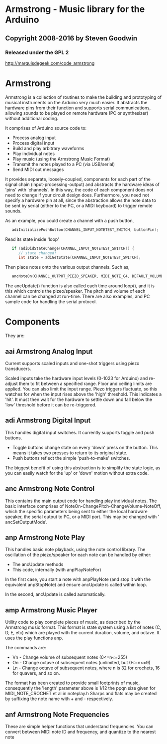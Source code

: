 # Armstrong - Music library for the Arduino
## Copyright 2008-2016 by Steven Goodwin
### Released under the GPL 2

http://marquisdegeek.com/code_armstrong

# Armstrong

Armstrong is a collection of routines to make the building and prototyping of musical instruments on the Arduino very much easier. It abstracts the hardware pins from their function and supports serial communications, allowing sounds to be played on remote hardware (PC or synthesizer) without additional coding.

It comprises of Arduino source code to:

 - Process analog input
 - Process digital input
 - Build and play arbitrary waveforms
 - Play individual notes
 - Play music (using the Armstrong Music Format)
 - Transmit the notes played to a PC (via USB/serial)
 - Send MIDI out messages

It provides separate, loosely-coupled, components for each part of the signal chain (input-processing-output) and abstracts the hardware ideas of 'pins' with 'channels'. In this way, the code of each component does not need to change if your circuit design does. Furthermore, you need not specify a hardware pin at all, since the abstraction allows the note data to be sent by serial (either to the PC, or a MIDI keyboard) to trigger remote sounds.

As an example, you could create a channel with a push button,
```c
   adiInitializePushButton(CHANNEL_INPUT_NOTETEST_SWITCH, buttonPin);
```

Read its state inside 'loop'
```c
   if (adiDidStateChange(CHANNEL_INPUT_NOTETEST_SWITCH)) {
      // state changed!
      int state = adiGetState(CHANNEL_INPUT_NOTETEST_SWITCH);
```

Then place notes onto the various output channels. Such as,
```c
   ancNoteOn(CHANNEL_OUTPUT_PIEZO_SPEAKER, MIDI_NOTE_C4, DEFAULT_VOLUME);
```

The ancUpdate() function is also called each time around loop(), and it is this which controls the pizeo/speaker. The pitch and volume of each channel can be changed at run-time.
There are also examples, and PC sample code for handling the serial protocol.


# Components
They are:


## aai Armstrong Analog Input
Current supports scaled inputs and one-shot triggers using piezo transducers.

Scaled inputs take the hardware input levels (0-1023 for Arduino) and re-adjust them to fit between a specified range. Floor and ceiling limits are applied. You can also limit the input range.
Piezo triggers fluctuate, so this watches for when the input rises above the 'high' threshold. This indicates a 'hit'. It must then wait for the hardware to settle down and fall below the 'low' threshold before it can be re-triggered.

## adi Armstrong Digital Input
This handles digital input switches. It currently supports toggle and push buttons.

 - Toggle buttons change state on every 'down' press on the button. This means it takes two presses to return to its original state.
 - Push buttons reflect the simple 'push-to-make' switches.

The biggest benefit of using this abstraction is to simplify the state logic, as you can easily watch for the 'up' or 'down' motion without extra code.

## anc Armstrong Note Control

This contains the main output code for handling play individual notes. The basic interface comprises of NoteOn-ChangePitch-ChangeVolume-NoteOff, which the specific parameters being sent to either the local hardware speaker, the serial output to PC, or a MIDI port. This may be changed with ' ancSetOutputMode'.


## anp Armstrong Note Play

This handles basic note playback, using the note control library. The oscillation of the piezo/speaker for each note can be handled by either:

 - The ancUpdate methods
 - This code, internally (with anpPlayNoteFor)

In the first case, you start a note with anpPlayNote (and stop it with the equivalent anpStopNote) and ensure ancUpdate is called within loop.

In the second, ancUpdate is called automatically.


## amp Armstrong Music Player
Utility code to play complete pieces of music, as described by the Armstrong music format. This format is state system using a list of notes (C, D, E, etc) which are played with the current duration, volume, and octave. It uses the play functions anp.

The commands are:

  - Vn - Change volume of subsequent notes (0<=n<=255)
  - On - Change octave of subsequent notes (unlimited, but 0<=n<=9)
  - Ln - Change octave of subsequent notes, where n is 32 for crochets, 16 for quavers, and so on.

The format has been created to provide small footprints of music, consequently the 'length' parameter above is 1/12 the ppqn size given for MIDI_NOTE_CROCHET et al in noteplay.h
Sharps and flats may be created by suffixing the note name with + and - respectively.


## anf Armstrong Note Frequencies
These are simple helper functions that understand frequencies. You can convert between MIDI note ID and frequency, and quantize to the nearest note
